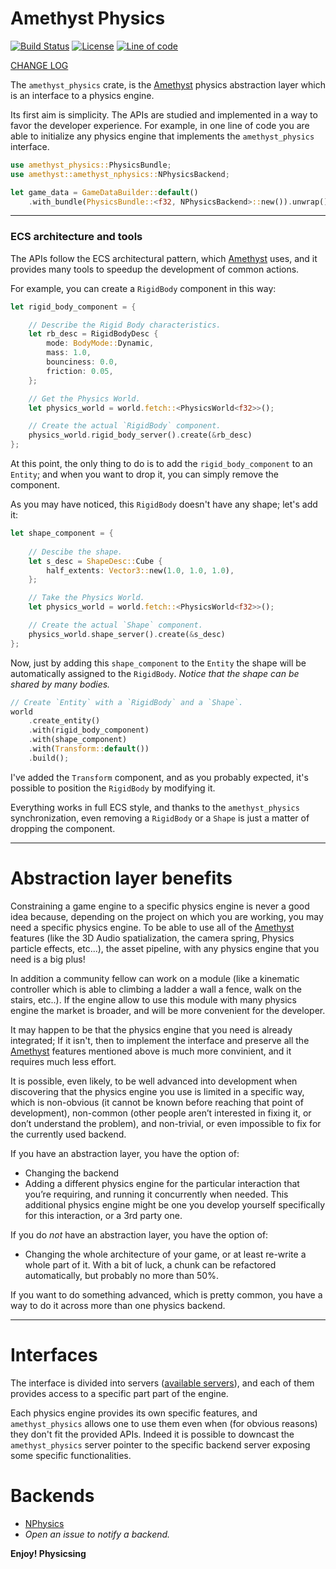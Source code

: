 # Amethyst Physics

[![Build Status]](https://travis-ci.org/AndreaCatania/amethyst_physics) [![License]](https://github.com/AndreaCatania/amethyst_physics/blob/master/LICENSE) [![Line of code]](https://github.com/AndreaCatania/amethyst_physics/pulse)

[CHANGE LOG]

[Build Status]: https://travis-ci.org/AndreaCatania/amethyst_physics.svg?branch=master
[License]: https://img.shields.io/badge/License-MIT-green.svg
[Line of code]: https://tokei.rs/b1/github/andreacatania/amethyst_physics?category=code
[change log]: https://github.com/AndreaCatania/amethyst_physics/blob/master/docs/CHANGELOG.md

The `amethyst_physics` crate, is the [Amethyst] physics abstraction layer which is an interface to a physics engine.

Its first aim is simplicity. The APIs are studied and implemented in a way to favor the developer experience. For example, in one line of code you are able to initialize any physics engine that implements the `amethyst_physics` interface.

```rust
use amethyst_physics::PhysicsBundle;
use amethyst::amethyst_nphysics::NPhysicsBackend;

let game_data = GameDataBuilder::default()
    .with_bundle(PhysicsBundle::<f32, NPhysicsBackend>::new()).unwrap()
```

---

### ECS architecture and tools
The APIs follow the ECS architectural pattern, which [Amethyst] uses, and it provides many tools to speedup the development of common actions.

For example, you can create a `RigidBody` component in this way:

```rust
let rigid_body_component = {

    // Describe the Rigid Body characteristics.
    let rb_desc = RigidBodyDesc {
        mode: BodyMode::Dynamic,
        mass: 1.0,
        bounciness: 0.0,
        friction: 0.05,
    };

    // Get the Physics World.
    let physics_world = world.fetch::<PhysicsWorld<f32>>();

    // Create the actual `RigidBody` component.
    physics_world.rigid_body_server().create(&rb_desc)
};
```

At this point, the only thing to do is to add the `rigid_body_component` to an `Entity`; and when you want to drop it, you can simply remove the component.

As you may have noticed, this `RigidBody` doesn't have any shape; let's add it:

```rust
let shape_component = {
    
    // Descibe the shape.
    let s_desc = ShapeDesc::Cube {
        half_extents: Vector3::new(1.0, 1.0, 1.0),
    };

    // Take the Physics World.
    let physics_world = world.fetch::<PhysicsWorld<f32>>();

    // Create the actual `Shape` component.
    physics_world.shape_server().create(&s_desc)
};
```

Now, just by adding this `shape_component` to the `Entity` the shape will be automatically assigned to the `RigidBody`.
_Notice that the shape can be shared by many bodies._

```rust
// Create `Entity` with a `RigidBody` and a `Shape`.
world
    .create_entity()
    .with(rigid_body_component)
    .with(shape_component)
    .with(Transform::default())
    .build();
```

I've added the `Transform` component, and as you probably expected, it's possible to position the `RigidBody` by modifying it.

Everything works in full ECS style, and thanks to the `amethyst_physics` synchronization, even removing a `RigidBody` or a `Shape` is just a matter of dropping the component.

---

# Abstraction layer benefits

Constraining a game engine to a specific physics engine is never a good idea because, depending on the project on which you are working, you may need a specific physics engine. To be able to use all of the [Amethyst] features (like the 3D Audio spatialization, the camera spring, Physics particle effects, etc...), the asset pipeline, with any physics engine that you need is a big plus!

In addition a community fellow can work on a module (like a kinematic controller which is able to climbing a ladder a wall a fence, walk on the stairs, etc..).
If the engine allow to use this module with many physics engine the market is broader, and will be more convenient for the developer.

It may happen to be that the physics engine that you need is already integrated; If it isn't, then to implement the interface and preserve all the [Amethyst] features mentioned above is much more convinient, and it requires much less effort.

It is possible, even likely, to be well advanced into development when discovering that the physics engine you use is limited in a specific way, which is non-obvious (it cannot be known before reaching that point of development), non-common (other people aren’t interested in fixing it, or don’t understand the problem), and non-trivial, or even impossible to fix for the currently used backend.

If you have an abstraction layer, you have the option of:
- Changing the backend
- Adding a different physics engine for the particular interaction that you’re requiring, and running it concurrently when needed. This additional physics engine might be one you develop yourself specifically for this interaction, or a 3rd party one.

If you do _not_ have an abstraction layer, you have the option of:
- Changing the whole architecture of your game, or at least re-write a whole part of it. With a bit of luck, a chunk can be refactored automatically, but probably no more than 50%.

If you want to do something advanced, which is pretty common, you have a way to do it across more than one physics backend.

---

# Interfaces

The interface is divided into servers ([available servers](./src/servers/)), and each of them provides access to a specific part part of the engine.

Each physics engine provides its own specific features, and `amethyst_physics` allows one to use them even when (for obvious reasons) they don't fit the provided APIs.
Indeed it is possible to downcast the `amethyst_physics` server pointer to the specific backend server exposing some specific functionalities.

# Backends

- [NPhysics](https://github.com/AndreaCatania/amethyst_nphysics)
- _Open an issue to notify a backend._

**Enjoy! Physicsing**

[Amethyst]: https://github.com/amethyst/amethyst
[PhysicsBackend]: ./src/trait.PhysicsBackend.html
[PhysicsBundle]: ./src/struct.PhysicsBundle.html

